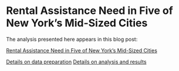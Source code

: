 # Rental Assistance Need in Five of New York’s Mid-Sized Cities

The analysis presented here appears in this blog post:

[Rental Assistance Need in Five of New York’s Mid-Sized Cities](https://furmancenter.org/thestoop/entry/rental-assistance-need-in-five-of-new-yorks-mid-sized-cities)

[Details on data preparation](https://FurmanCenter.github.io/rental-assistance-cities/prep-data.html)
[Details on analysis and results](https://FurmanCenter.github.io/rental-assistance-cities/analysis_moe-no_rep-100.html)

